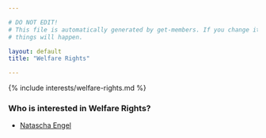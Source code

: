 ```yaml
---

# DO NOT EDIT!
# This file is automatically generated by get-members. If you change it, bad
# things will happen.

layout: default
title: "Welfare Rights"

---
```


{% include interests/welfare-rights.md %}

### Who is interested in Welfare Rights?


* [Natascha Engel](members/natascha-engel.html)
